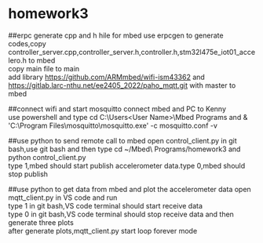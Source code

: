# homework3

##erpc generate cpp and h hile for mbed
use erpcgen to generate codes,copy controller_server.cpp,controller_server.h,controller.h,stm32l475e_iot01_accelero.h to mbed  
copy main file to main  
add library https://github.com/ARMmbed/wifi-ism43362 and https://gitlab.larc-nthu.net/ee2405_2022/paho_mqtt.git with master to mbed  

##connect wifi and start mosquitto
connect mbed and PC to Kenny  
use powershell and type cd C:\Users\<User Name>\Mbed Programs and & 'C:\Program Files\mosquitto\mosquitto.exe' -c mosquitto.conf -v  

##use python to send remote call to mbed
open control_client.py in git bash,use git bash and then type cd ~/Mbed\ Programs/homework3 and python control_client.py <your port>   
type 1,mbed should start publish accelerometer data.type 0,mbed should stop publish  
  
##use python to get data from mbed and plot the accelerometer data
open mqtt_client.py in VS code and run  
type 1 in git bash,VS code terminal should start receive data  
type 0 in git bash,VS code terminal should stop receive data and then generate three plots  
after generate plots,mqtt_client.py start loop forever mode  
  

